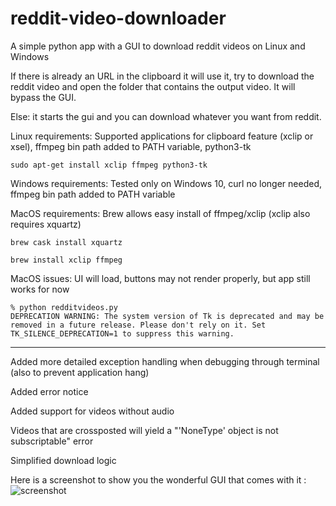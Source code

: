 # reddit-video-downloader
A simple python app with a GUI to download reddit videos on Linux and Windows

If there is already an URL in the clipboard it will use it, try to download the reddit video and open the folder that contains the output video. It will bypass the GUI.

Else: it starts the gui and you can download whatever you want from reddit.

Linux requirements: Supported applications for clipboard feature (xclip or xsel), ffmpeg bin path added to PATH variable, python3-tk

`sudo apt-get install xclip ffmpeg python3-tk`

Windows requirements: Tested only on Windows 10, curl no longer needed, ffmpeg bin path added to PATH variable

MacOS requirements: Brew allows easy install of ffmpeg/xclip (xclip also requires xquartz)

`brew cask install xquartz`

`brew install xclip ffmpeg`

MacOS issues: UI will load, buttons may not render properly, but app still works for now

```
% python redditvideos.py
DEPRECATION WARNING: The system version of Tk is deprecated and may be removed in a future release. Please don't rely on it. Set TK_SILENCE_DEPRECATION=1 to suppress this warning.
```
___

Added more detailed exception handling when debugging through terminal (also to prevent application hang)

Added error notice

Added support for videos without audio

Videos that are crossposted will yield a "'NoneType' object is not subscriptable" error

Simplified download logic

Here is a screenshot to show you the wonderful GUI that comes with it :
![screenshot](https://i.imgur.com/NOkrFTZ.png)
